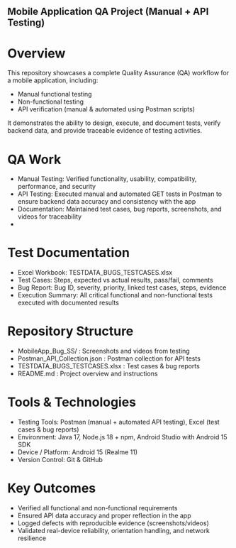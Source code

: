 ## Mobile Application QA Project (Manual + API Testing)

# Overview
This repository showcases a complete Quality Assurance (QA) workflow for a mobile application, including:
- Manual functional testing
- Non-functional testing
- API verification (manual & automated using Postman scripts)
  
It demonstrates the ability to design, execute, and document tests, verify backend data, and provide traceable evidence of testing activities.

# QA Work
- Manual Testing: Verified functionality, usability, compatibility, performance, and security
- API Testing: Executed manual and automated GET tests in Postman to ensure backend data accuracy and consistency with the app
- Documentation: Maintained test cases, bug reports, screenshots, and videos for traceability
- 
# Test Documentation
- Excel Workbook: TESTDATA_BUGS_TESTCASES.xlsx
- Test Cases: Steps, expected vs actual results, pass/fail, comments
- Bug Report: Bug ID, severity, priority, linked test cases, steps, evidence
- Execution Summary: All critical functional and non-functional tests executed with documented results

# Repository Structure
- MobileApp_Bug_SS/ : Screenshots and videos from testing
- Postman_API_Collection.json : Postman collection for API tests
- TESTDATA_BUGS_TESTCASES.xlsx : Test cases & bug reports
- README.md : Project overview and instructions

# Tools & Technologies
- Testing Tools: Postman (manual + automated API testing), Excel (test cases & bug reports)
- Environment: Java 17, Node.js 18 + npm, Android Studio with Android 15 SDK
- Device / Platform: Android 15 (Realme 11)
- Version Control: Git & GitHub

# Key Outcomes
- Verified all functional and non-functional requirements
- Ensured API data accuracy and proper reflection in the app
- Logged defects with reproducible evidence (screenshots/videos)
- Validated real-device reliability, orientation handling, and network resilience
